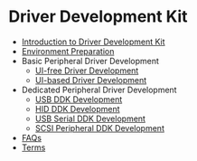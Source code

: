 # Driver Development Kit<!--driver-development-kit-->

- [Introduction to Driver Development Kit](driverdevelopment-overview.md)
- [Environment Preparation](environmental-preparation.md)
- Basic Peripheral Driver Development<!--development-of-basic-drivers-->
  - [UI-free Driver Development](driverextensionability.md)
  - [UI-based Driver Development](externaldevice-guidelines.md)
- Dedicated Peripheral Driver Development<!--specialized-driver-development-->
  - [USB DDK Development](usb-ddk-guidelines.md)
  - [HID DDK Development](hid-ddk-guidelines.md)
  - [USB Serial DDK Development](usb-serial-ddk-guidelines.md)
  - [SCSI Peripheral DDK Development](scsi-peripheral-ddk-guidelines.md)
- [FAQs](externaldevice-faqs.md)
- [Terms](terms.md)

